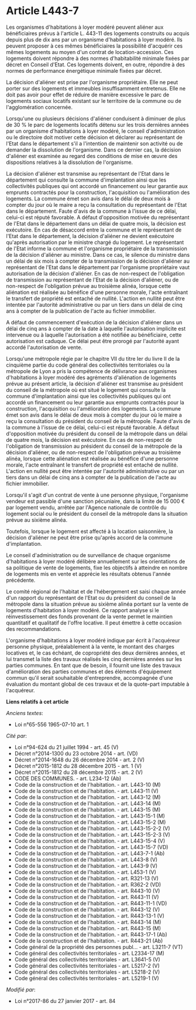 # Article L443-7

Les organismes d'habitations à loyer modéré peuvent aliéner aux bénéficiaires prévus à l'article L. 443-11 des logements
construits ou acquis depuis plus de dix ans par un organisme d'habitations à loyer modéré. Ils peuvent proposer à ces mêmes
bénéficiaires la possibilité d'acquérir ces mêmes logements au moyen d'un contrat de location-accession. Ces logements
doivent répondre à des normes d'habitabilité minimale fixées par décret en Conseil d'Etat. Ces logements doivent, en outre,
répondre à des normes de performance énergétique minimale fixées par décret. 

La décision d'aliéner est prise par l'organisme propriétaire. Elle ne peut porter sur des logements et immeubles
insuffisamment entretenus. Elle ne doit pas avoir pour effet de réduire de manière excessive le parc de logements sociaux
locatifs existant sur le territoire de la commune ou de l'agglomération concernée. 

Lorsqu'une ou plusieurs décisions d'aliéner conduisent à diminuer de plus de 30 % le parc de logements locatifs détenu sur
les trois dernières années par un organisme d'habitations à loyer modéré, le conseil d'administration ou le directoire doit
motiver cette décision et déclarer au représentant de l'Etat dans le département s'il a l'intention de maintenir son activité
ou de demander la dissolution de l'organisme. Dans ce dernier cas, la décision d'aliéner est examinée au regard des
conditions de mise en œuvre des dispositions relatives à la dissolution de l'organisme. 

La décision d'aliéner est transmise au représentant de l'Etat dans le département qui consulte la commune d'implantation
ainsi que les collectivités publiques qui ont accordé un financement ou leur garantie aux emprunts contractés pour la
construction, l'acquisition ou l'amélioration des logements. La commune émet son avis dans le délai de deux mois à compter du
jour où le maire a reçu la consultation du représentant de l'Etat dans le département. Faute d'avis de la commune à l'issue
de ce délai, celui-ci est réputé favorable. A défaut d'opposition motivée du représentant de l'Etat dans le département dans
un délai de quatre mois, la décision est exécutoire. En cas de désaccord entre la commune et le représentant de l'Etat dans
le département, la décision d'aliéner ne devient exécutoire qu'après autorisation par le ministre chargé du logement. Le
représentant de l'Etat informe la commune et l'organisme propriétaire de la transmission de la décision d'aliéner au
ministre. Dans ce cas, le silence du ministre dans un délai de six mois à compter de la transmission de la décision d'aliéner
au représentant de l'Etat dans le département par l'organisme propriétaire vaut autorisation de la décision d'aliéner. En cas
de non-respect de l'obligation de transmission au représentant de l'Etat de la décision d'aliéner, ou de non-respect de
l'obligation prévue au troisième alinéa, lorsque cette aliénation est réalisée au bénéfice d'une personne morale, l'acte
entraînant le transfert de propriété est entaché de nullité. L'action en nullité peut être intentée par l'autorité
administrative ou par un tiers dans un délai de cinq ans à compter de la publication de l'acte au fichier immobilier. 

A défaut de commencement d'exécution de la décision d'aliéner dans un délai de cinq ans à compter de la date à laquelle
l'autorisation implicite est intervenue ou à laquelle l'autorisation a été notifiée au bénéficiaire, cette autorisation est
caduque. Ce délai peut être prorogé par l'autorité ayant accordé l'autorisation de vente. 

Lorsqu'une métropole régie par le chapitre VII du titre Ier du livre II de la cinquième partie du code général des
collectivités territoriales ou la métropole de Lyon a pris la compétence de délivrance aux organismes d'habitations à loyer
modéré des agréments d'aliénation de logements prévue au présent article, la décision d'aliéner est transmise au président du
conseil de la métropole où est situé le logement qui consulte la commune d'implantation ainsi que les collectivités publiques
qui ont accordé un financement ou leur garantie aux emprunts contractés pour la construction, l'acquisition ou l'amélioration
des logements. La commune émet son avis dans le délai de deux mois à compter du jour où le maire a reçu la consultation du
président du conseil de la métropole. Faute d'avis de la commune à l'issue de ce délai, celui-ci est réputé favorable. A
défaut d'opposition motivée du président du conseil de la métropole dans un délai de quatre mois, la décision est exécutoire.
En cas de non-respect de l'obligation de transmission au président du conseil de la métropole de la décision d'aliéner, ou de
non-respect de l'obligation prévue au troisième alinéa, lorsque cette aliénation est réalisée au bénéfice d'une personne
morale, l'acte entraînant le transfert de propriété est entaché de nullité. L'action en nullité peut être intentée par
l'autorité administrative ou par un tiers dans un délai de cinq ans à compter de la publication de l'acte au fichier
immobilier. 

Lorsqu'il s'agit d'un contrat de vente à une personne physique, l'organisme vendeur est passible d'une sanction pécuniaire,
dans la limite de 15 000 € par logement vendu, arrêtée par l'Agence nationale de contrôle du logement social ou le président
du conseil de la métropole dans la situation prévue au sixième alinéa. 

Toutefois, lorsque le logement est affecté à la location saisonnière, la décision d'aliéner ne peut être prise qu'après
accord de la commune d'implantation. 

Le conseil d'administration ou de surveillance de chaque organisme d'habitations à loyer modéré délibère annuellement sur les
orientations de sa politique de vente de logements, fixe les objectifs à atteindre en nombre de logements mis en vente et
apprécie les résultats obtenus l'année précédente. 

Le comité régional de l'habitat et de l'hébergement est saisi chaque année d'un rapport du représentant de l'Etat ou du
président du conseil de la métropole dans la situation prévue au sixième alinéa portant sur la vente de logements
d'habitation à loyer modéré. Ce rapport analyse si le réinvestissement des fonds provenant de la vente permet le maintien
quantitatif et qualitatif de l'offre locative. Il peut émettre à cette occasion des recommandations. 

L'organisme d'habitations à loyer modéré indique par écrit à l'acquéreur personne physique, préalablement à la vente, le
montant des charges locatives et, le cas échéant, de copropriété des deux dernières années, et lui transmet la liste des
travaux réalisés les cinq dernières années sur les parties communes. En tant que de besoin, il fournit une liste des travaux
d'amélioration des parties communes et des éléments d'équipement commun qu'il serait souhaitable d'entreprendre, accompagnée
d'une évaluation du montant global de ces travaux et de la quote-part imputable à l'acquéreur.

**Liens relatifs à cet article**

_Anciens textes_:

  - Loi n°65-556 1965-07-10 art. 1

_Cité par_:

  - Loi n°94-624 du 21 juillet 1994 - art. 45 (V)
  - Décret n°2014-1300 du 23 octobre 2014 - art. (VD)
  - Décret n°2014-1648 du 26 décembre 2014 - art. 2 (V)
  - Décret n°2015-1812 du 28 décembre 2015 - art. 1 (V)
  - Décret n°2015-1812 du 28 décembre 2015 - art. 2 (V)
  - CODE DES COMMUNES. - art. L234-12 (Ab)
  - Code de la construction et de l'habitation. - art. L443-10 (M)
  - Code de la construction et de l'habitation. - art. L443-11 (V)
  - Code de la construction et de l'habitation. - art. L443-12 (M)
  - Code de la construction et de l'habitation. - art. L443-14 (M)
  - Code de la construction et de l'habitation. - art. L443-15 (M)
  - Code de la construction et de l'habitation. - art. L443-15-1 (M)
  - Code de la construction et de l'habitation. - art. L443-15-2 (M)
  - Code de la construction et de l'habitation. - art. L443-15-2-2 (V)
  - Code de la construction et de l'habitation. - art. L443-15-2-3 (V)
  - Code de la construction et de l'habitation. - art. L443-15-4 (V)
  - Code de la construction et de l'habitation. - art. L443-15-7 (VD)
  - Code de la construction et de l'habitation. - art. L443-7-1 (Ab)
  - Code de la construction et de l'habitation. - art. L443-8 (V)
  - Code de la construction et de l'habitation. - art. L443-9 (V)
  - Code de la construction et de l'habitation. - art. L453-1 (V)
  - Code de la construction et de l'habitation. - art. R321-13 (V)
  - Code de la construction et de l'habitation. - art. R362-2 (VD)
  - Code de la construction et de l'habitation. - art. R443-10 (V)
  - Code de la construction et de l'habitation. - art. R443-11 (V)
  - Code de la construction et de l'habitation. - art. R443-11-1 (VD)
  - Code de la construction et de l'habitation. - art. R443-12 (V)
  - Code de la construction et de l'habitation. - art. R443-13-1 (V)
  - Code de la construction et de l'habitation. - art. R443-14 (M)
  - Code de la construction et de l'habitation. - art. R443-15 (M)
  - Code de la construction et de l'habitation. - art. R443-17-1 (Ab)
  - Code de la construction et de l'habitation. - art. R443-21 (Ab)
  - Code général de la propriété des personnes publ... - art. L3211-7 (VT)
  - Code général des collectivités territoriales - art. L2334-17 (M)
  - Code général des collectivités territoriales - art. L3641-5 (V)
  - Code général des collectivités territoriales - art. L5217-2 (V)
  - Code général des collectivités territoriales - art. L5218-2 (V)
  - Code général des collectivités territoriales - art. L5219-1 (V)

_Modifié par_:

  - Loi n°2017-86 du 27 janvier 2017 - art. 84
